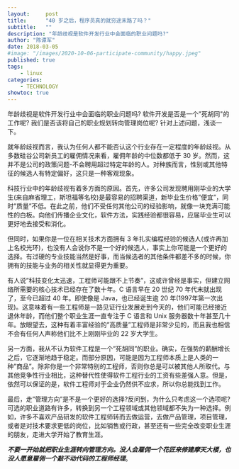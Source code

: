 ```yaml
---
layout:     post
title:      "40 岁之后，程序员真的就穷途末路了吗？"
subtitle:   ""
description: "年龄歧视是软件开发行业中会面临的职业问题吗?"
author: "陈谭军"
date: 2018-03-05
#image: "/images/2020-10-06-participate-community/happy.jpeg"
published: true
tags:
    - linux
categories:
    - TECHNOLOGY
showtoc: true
---
```


年龄歧视是软件开发行业中会面临的职业问题吗?  软件开发是否是一个"死胡同"的工作呢?  我们是否该将自己的职业规划转向管理岗位呢?  针对上述问题，浅谈一下。

就年龄歧视而言，我认为任何人都不能否认这个行业存在一定程度的年龄歧视。从多数硅谷公司新员工的雇佣情况来看，雇佣年龄的中位数都低于 30 岁。然而，这并不是公司的政策问题-不会聘用超过特定年龄的人。对种族而言，性别或其他特征的候选人有特定偏好，这只是一种客观现象。

科技行业中的年龄歧视有着多方面的原因。首先，许多公司发现聘用刚毕业的大学生(来自麻省理工，斯坦福等名校)是最容易的招聘渠道，新毕业生价格”便宜”，同时”质量”不低。在此之前，他们不受任何其他公司的经验影响，就像一块充满可能性的白板。向他们传播企业文化，软件方法，实践经验都很容易，应届毕业生可以更好地去接受和消化。

但同时，如果你是一位在相关技术方面拥有 3 年扎实编程经验的候选人(或许再加上名校光环)，也没有人会说你不是一个好的候选人，事实上你可能是一个更好的选择。有过硬的专业技能当然是好事，而当候选者的其他条件都差不多的时候，你拥有的技能与业务的相关性就显得更为重要。

有人说”科技变化太迅速，工程师可能跟不上节奏”，这或许曾经是事实，但建立网络所需要的核心技术已经存在了数十年。C 语言早在 20 世纪 70 年代末就出现了，至今已超过 40 年。即使像是 Java，也已经诞生逾 20 年(1997年第一次出现)。这意味着有一些工程师是一路见证行业发展走到今天的，他们可能已经接近退休年龄，而他们整个职业生涯一直专注于 C 语言和 Unix 服务器数十年甚至几十年。放眼望去，这种有着丰富经验的”高质量”工程师是非常少见的，而且我也相信不会有任何人声称他们比不上刚刚毕业的 22 岁大学生。

另一方面，我从不认为软件工程是一个”死胡同”的职业。确实，在强势的薪酬增长之后，它逐渐地趋于稳定。而部分原因，可能是因为工程师本质上是人类的一种”商品”。除非你是一个非常特别的工程师，否则你总是可以被其他人所取代。与其他竞争性行业相比，这种替代性使得软件工程行业的工资有些差强人意。但是，依然可以保证的是，软件工程师对于企业仍然供不应求，所以你总能找到工作。

最后，走”管理方向”是不是一个更好的选择?反问到，为什么只考虑这一个选项呢?可选的职业道路有许多，转换到另一个工程领域或其他领域都不失为一种选择。例如，许多不喜欢产品研发的软件工程师转而去做运营，去做产品管理，项目管理，或者是对技术要求更低的岗位，比如销售或行政，甚至还有一些完全改变职业生涯的朋友，走进大学开始了教育生涯。

***不要一开始就把职业生涯转向管理方向。没人会雇佣一个花匠来修建摩天大楼，也没人愿意雇佣一个敲不动代码的工程师经理***。
